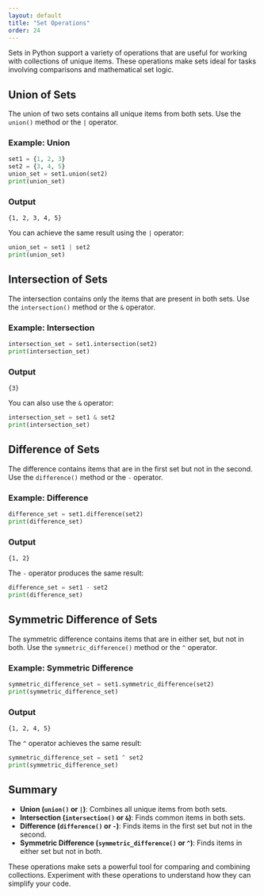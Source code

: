 ```yaml
---
layout: default
title: "Set Operations"
order: 24
---
```


Sets in Python support a variety of operations that are useful for working with collections of unique items. These operations make sets ideal for tasks involving comparisons and mathematical set logic.

## Union of Sets

The union of two sets contains all unique items from both sets. Use the `union()` method or the `|` operator.

### Example: Union

```python
set1 = {1, 2, 3}
set2 = {3, 4, 5}
union_set = set1.union(set2)
print(union_set)
```

### Output

```plaintext
{1, 2, 3, 4, 5}
```

You can achieve the same result using the `|` operator:

```python
union_set = set1 | set2
print(union_set)
```

## Intersection of Sets

The intersection contains only the items that are present in both sets. Use the `intersection()` method or the `&` operator.

### Example: Intersection

```python
intersection_set = set1.intersection(set2)
print(intersection_set)
```

### Output

```plaintext
{3}
```

You can also use the `&` operator:

```python
intersection_set = set1 & set2
print(intersection_set)
```

## Difference of Sets

The difference contains items that are in the first set but not in the second. Use the `difference()` method or the `-` operator.

### Example: Difference

```python
difference_set = set1.difference(set2)
print(difference_set)
```

### Output

```plaintext
{1, 2}
```

The `-` operator produces the same result:

```python
difference_set = set1 - set2
print(difference_set)
```

## Symmetric Difference of Sets

The symmetric difference contains items that are in either set, but not in both. Use the `symmetric_difference()` method or the `^` operator.

### Example: Symmetric Difference

```python
symmetric_difference_set = set1.symmetric_difference(set2)
print(symmetric_difference_set)
```

### Output

```plaintext
{1, 2, 4, 5}
```

The `^` operator achieves the same result:

```python
symmetric_difference_set = set1 ^ set2
print(symmetric_difference_set)
```

## Summary

- **Union (`union()` or `|`)**: Combines all unique items from both sets.
- **Intersection (`intersection()` or `&`)**: Finds common items in both sets.
- **Difference (`difference()` or `-`)**: Finds items in the first set but not in the second.
- **Symmetric Difference (`symmetric_difference()` or `^`)**: Finds items in either set but not in both.

These operations make sets a powerful tool for comparing and combining collections. Experiment with these operations to understand how they can simplify your code.
